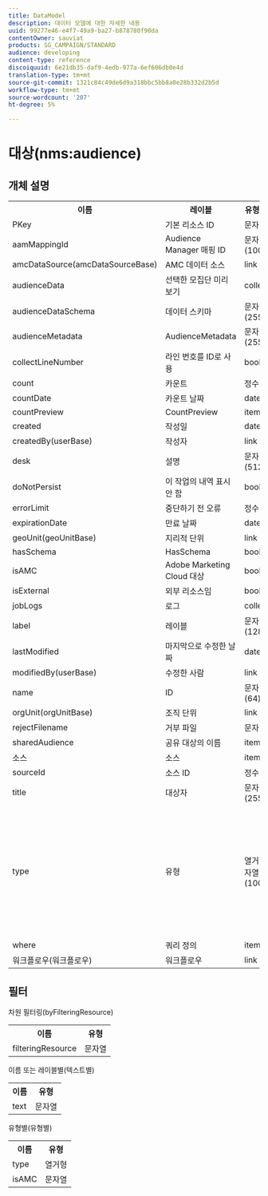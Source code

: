 ```yaml
---
title: DataModel
description: 데이터 모델에 대한 자세한 내용
uuid: 99277e46-e4f7-49a9-ba27-b878780f90da
contentOwner: sauviat
products: SG_CAMPAIGN/STANDARD
audience: developing
content-type: reference
discoiquuid: 6e21db35-daf9-4edb-977a-6ef606db0e4d
translation-type: tm+mt
source-git-commit: 1321c84c49de6d9a318bbc5bb8a0e28b332d2b5d
workflow-type: tm+mt
source-wordcount: '207'
ht-degree: 5%

---
```



# 대상(nms:audience)

## 개체 설명

<table>
               <tr>
                  <th>이름</th>
                  <th>레이블</th>
                  <th>유형(길이)</th>
                  <th>열거형 값</th>
               </tr>
               <tr>
                  <td>PKey</td>
                  <td>기본 리소스 ID</td>
                  <td>문자열 </td>
                  <td> </td>
               </tr>
               <tr>
                  <td>aamMappingId</td>
                  <td>Audience Manager 매핑 ID</td>
                  <td>문자열(100)</td>
                  <td> </td>
               </tr>
               <tr>
                  <td>amcDataSource(amcDataSourceBase)</td>
                  <td>AMC 데이터 소스</td>
                  <td>link </td>
                  <td> </td>
               </tr>
               <tr>
                  <td>audienceData</td>
                  <td>선택한 모집단 미리 보기</td>
                  <td>collection </td>
                  <td> </td>
               </tr>
               <tr>
                  <td>audienceDataSchema</td>
                  <td>데이터 스키마</td>
                  <td>문자열(255)</td>
                  <td> </td>
               </tr>
               <tr>
                  <td>audienceMetadata</td>
                  <td>AudienceMetadata</td>
                  <td>문자열(255)</td>
                  <td> </td>
               </tr>
               <tr>
                  <td>collectLineNumber</td>
                  <td>라인 번호를 ID로 사용</td>
                  <td>boolean </td>
                  <td> </td>
               </tr>
               <tr>
                  <td>count</td>
                  <td>카운트</td>
                  <td>정수 </td>
                  <td> </td>
               </tr>
               <tr>
                  <td>countDate</td>
                  <td>카운트 날짜</td>
                  <td>date </td>
                  <td> </td>
               </tr>
               <tr>
                  <td>countPreview</td>
                  <td>CountPreview</td>
                  <td>item </td>
                  <td> </td>
               </tr>
               <tr>
                  <td>created</td>
                  <td>작성일</td>
                  <td>date </td>
                  <td> </td>
               </tr>
               <tr>
                  <td>createdBy(userBase)</td>
                  <td>작성자</td>
                  <td>link </td>
                  <td> </td>
               </tr>
               <tr>
                  <td>desk</td>
                  <td>설명</td>
                  <td>문자열(512)</td>
                  <td> </td>
               </tr>
               <tr>
                  <td>doNotPersist</td>
                  <td>이 작업의 내역 표시 안 함</td>
                  <td>boolean </td>
                  <td> </td>
               </tr>
               <tr>
                  <td>errorLimit</td>
                  <td>중단하기 전 오류</td>
                  <td>정수 </td>
                  <td> </td>
               </tr>
               <tr>
                  <td>expirationDate</td>
                  <td>만료 날짜</td>
                  <td>date </td>
                  <td> </td>
               </tr>
               <tr>
                  <td>geoUnit(geoUnitBase)</td>
                  <td>지리적 단위</td>
                  <td>link </td>
                  <td> </td>
               </tr>
               <tr>
                  <td>hasSchema</td>
                  <td>HasSchema</td>
                  <td>boolean </td>
                  <td> </td>
               </tr>
               <tr>
                  <td>isAMC</td>
                  <td>Adobe Marketing Cloud 대상</td>
                  <td>boolean </td>
                  <td> </td>
               </tr>
               <tr>
                  <td>isExternal</td>
                  <td>외부 리소스임</td>
                  <td>boolean </td>
                  <td> </td>
               </tr>
               <tr>
                  <td>jobLogs</td>
                  <td>로그</td>
                  <td>collection </td>
                  <td> </td>
               </tr>
               <tr>
                  <td>label</td>
                  <td>레이블</td>
                  <td>문자열(128)</td>
                  <td> </td>
               </tr>
               <tr>
                  <td>lastModified</td>
                  <td>마지막으로 수정한 날짜</td>
                  <td>date </td>
                  <td> </td>
               </tr>
               <tr>
                  <td>modifiedBy(userBase)</td>
                  <td>수정한 사람</td>
                  <td>link </td>
                  <td> </td>
               </tr>
               <tr>
                  <td>name</td>
                  <td>ID</td>
                  <td>문자열(64)</td>
                  <td> </td>
               </tr>
               <tr>
                  <td>orgUnit(orgUnitBase)</td>
                  <td>조직 단위</td>
                  <td>link </td>
                  <td> </td>
               </tr>
               <tr>
                  <td>rejectFilename</td>
                  <td>거부 파일</td>
                  <td>문자열 </td>
                  <td> </td>
               </tr>
               <tr>
                  <td>sharedAudience</td>
                  <td>공유 대상의 이름</td>
                  <td>item </td>
                  <td> </td>
               </tr>
               <tr>
                  <td>소스</td>
                  <td>소스</td>
                  <td>item </td>
                  <td> </td>
               </tr>
               <tr>
                  <td>sourceId</td>
                  <td>소스 ID</td>
                  <td>정수 </td>
                  <td> </td>
               </tr>
               <tr>
                  <td>title</td>
                  <td>대상자</td>
                  <td>문자열(255)</td>
                  <td> </td>
               </tr>
               <tr>
                  <td>type</td>
                  <td>유형</td>
                  <td>열거형(문자열)(100)</td>
                  <td>
                     <ul>
                        <li>쿼리 - 쿼리 - 쿼리</li>
                        <li>목록 - 목록 - 목록</li>
                        <li>파일 - 파일 - 파일</li>
                        <li>잘못된 값 - __Invalid_value__ - __Invalid_value__</li>
                     </ul>
                  </td>
               </tr>
               <tr>
                  <td>where</td>
                  <td>쿼리 정의</td>
                  <td>item </td>
                  <td> </td>
               </tr>
               <tr>
                  <td>워크플로우(워크플로우)</td>
                  <td>워크플로우</td>
                  <td>link </td>
                  <td> </td>
               </tr>
            </table>

## 필터

차원 필터링(byFilteringResource)

<table>
    <tr>
    <th>이름</th>
    <th>유형</th>
    </tr>
    <tr>
    <td>filteringResource</td>
    <td>문자열</td>
    </tr>
</table>

이름 또는 레이블별(텍스트별)

<table>
    <tr>
    <th>이름</th>
    <th>유형</th>
    </tr>
    <tr>
    <td>text</td>
    <td>문자열</td>
    </tr>
</table>

유형별(유형별)

<table>
    <tr>
    <th>이름</th>
    <th>유형</th>
    </tr>
    <tr>
    <td>type</td>
    <td>열거형</td>
    </tr>
    <tr>
    <td>isAMC</td>
    <td>문자열</td>
    </tr>
</table>